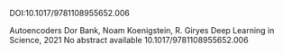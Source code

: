
DOI:10.1017/9781108955652.006


Autoencoders
Dor Bank, Noam Koenigstein, R. Giryes
Deep Learning in Science, 2021
No abstract available
10.1017/9781108955652.006


